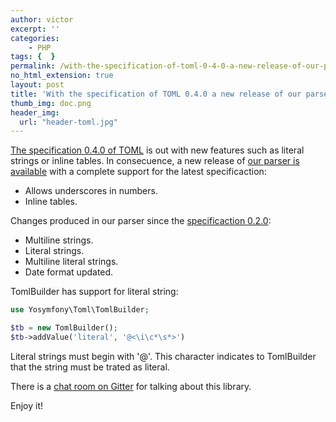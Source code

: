 ```yaml
---
author: victor
excerpt: ''
categories:
    - PHP
tags: {  }
permalink: /with-the-specification-of-toml-0-4-0-a-new-release-of-our-parser-is-available
no_html_extension: true
layout: post
title: 'With the specification of TOML 0.4.0 a new release of our parser is available'
thumb_img: doc.png
header_img:
  url: "header-toml.jpg"
---
```

[The specification 0.4.0 of TOML](https://github.com/toml-lang/toml/blob/master/versions/en/toml-v0.4.0.md)
is out with new features such as literal strings or inline tables. In consecuence,
a new release of [our parser is available](https://github.com/yosymfony/Toml)
with a complete support for the latest specificaction:

* Allows underscores in numbers.
* Inline tables.

Changes produced in our parser since the [specificaction 0.2.0](https://github.com/toml-lang/toml/releases/tag/v0.2.0):

* Multiline strings.
* Literal strings.
* Multiline literal strings.
* Date format updated.

TomlBuilder has support for literal string:

```php
use Yosymfony\Toml\TomlBuilder;

$tb = new TomlBuilder();
$tb->addValue('literal', '@<\i\c*\s*>')
```

Literal strings must begin with '@'. This character indicates to TomlBuilder
that the string must be trated as literal.

There is a [chat room on Gitter](https://gitter.im/yosymfony/Toml) for
talking about this library.

Enjoy it!
